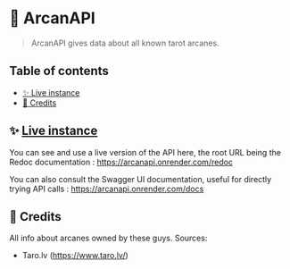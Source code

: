 # 🔮 ArcanAPI


> ArcanAPI gives data about all known tarot arcanes.

## Table of contents
* [✨ Live instance](#-live-instance)
* [🙏 Credits](#-credits)


## ✨ [Live instance](https://arcanapi.onrender.com/)

You can see and use a live version of the API here, the root URL being the Redoc documentation : https://arcanapi.onrender.com/redoc

You can also consult the Swagger UI documentation, useful for directly trying API calls : https://arcanapi.onrender.com/docs

## 🙏 Credits

All info about arcanes owned by these guys. Sources:
- Taro.lv (https://www.taro.lv/)

